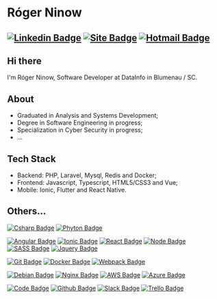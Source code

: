 # Róger Ninow
[![Linkedin Badge](https://img.shields.io/badge/-Linkedin-blue?style=flat-square&logo=linkedin&logoColor=white&link=https://www.linkedin.com/in/roger.ninow)](https://www.linkedin.com/in/roger.ninow/) 
[![Site Badge](https://img.shields.io/badge/-Site-609926?style=flat-square&logo=google-chrome&logoColor=white&link=https://rogerninow.com)](https://www.rogerninow.com) 
[![Hotmail Badge](https://img.shields.io/badge/-Hotmail-blue?style=flat-square&logo=microsoft-outlook&logoColor=white&link=mailto:rogerninow@hotmail.com)](mailto:rogerninow@hotmail.com)
---

## Hi there
I'm Róger Ninow, Software Developer at DataInfo in Blumenau / SC. 

##  About
- Graduated in Analysis and Systems Development;
- Degree in Software Engineering in progress;
- Specialization in Cyber Security in progress;
- ...

## Tech Stack
- Backend:  PHP, Laravel, Mysql, Redis and Docker; 
- Frontend: Javascript, Typescript, HTML5/CSS3 and Vue;
- Mobile:   Ionic, Flutter and React Native.

## Others...
[![Csharp Badge](https://img.shields.io/badge/-239120?style=flat-square&logo=c%20sharp&logoColor=white&link=https://docs.microsoft.com/pt-br/dotnet/csharp)](https://docs.microsoft.com/pt-br/dotnet/csharp) 
[![Phyton Badge](https://img.shields.io/badge/-3776AB?style=flat-square&logo=python&logoColor=white&link=https://www.python.org)](https://www.python.org) 

[![Angular Badge](https://img.shields.io/badge/-DD0031?style=flat-square&logo=angular&logoColor=white&link=https://angular.io)](https://angular.io) 
[![Ionic Badge](https://img.shields.io/badge/-3880FF?style=flat-square&logo=ionic&logoColor=white&link=https://ionicframework.com)](https://ionicframework.com) 
[![React Badge](https://img.shields.io/badge/-61DAFB?style=flat-square&logo=react&logoColor=white&link=https://reactjs.org)](https://reactjs.org) 
[![Node Badge](https://img.shields.io/badge/-339933?style=flat-square&logo=node.js&logoColor=white&link=https://nodejs.org/en)](https://nodejs.org/en) 
[![SASS Badge](https://img.shields.io/badge/-CC6699?style=flat-square&logo=sass&logoColor=white&link=https://sass-lang.com)](https://sass-lang.com) 
[![Jquery Badge](https://img.shields.io/badge/-0769AD?style=flat-square&logo=jquery&logoColor=white&link=https://jquery.com)](https://jquery.com) 

[![Git Badge](https://img.shields.io/badge/-F05032?style=flat-square&logo=git&logoColor=white&link=https://git-scm.com)](https://git-scm.com)
[![Docker Badge](https://img.shields.io/badge/-2496ED?style=flat-square&logo=docker&logoColor=white&link=https://www.docker.com)](https://www.docker.com)
[![Webpack Badge](https://img.shields.io/badge/-8DD6F9?style=flat-square&logo=webpack&logoColor=white&link=https://webpack.js.org)](https://webpack.js.org)

[![Debian Badge](https://img.shields.io/badge/-A81D33?style=flat-square&logo=debian&logoColor=white&link=https://www.debian.org)](https://www.debian.org) 
[![Nginx Badge](https://img.shields.io/badge/-269539?style=flat-square&logo=nginx&logoColor=white&link=https://www.nginx.com)](https://www.nginx.com)
[![AWS Badge](https://img.shields.io/badge/-232F3E?style=flat-square&logo=amazon%20aws&logoColor=white&link=https://aws.amazon.com)](https://aws.amazon.com)
[![Azure Badge](https://img.shields.io/badge/-0089D6?style=flat-square&logo=microsoft%20azure&logoColor=white&link=https://azure.microsoft.com)](https://azure.microsoft.com)

[![Code Badge](https://img.shields.io/badge/-007ACC?style=flat-square&logo=visual%20studio%20code&logoColor=white&link=https://code.visualstudio.com)](https://code.visualstudio.com) 
[![Github Badge](https://img.shields.io/badge/-181717?style=flat-square&logo=github&logoColor=white&link=https://github.com)](https://github.com) 
[![Slack Badge](https://img.shields.io/badge/-4A154B?style=flat-square&logo=slack&logoColor=white&link=https://slack.com)](https://slack.com) 
[![Trello Badge](https://img.shields.io/badge/-0079BF?style=flat-square&logo=trello&logoColor=white&link=https://trello.com)](https://trello.com) 
